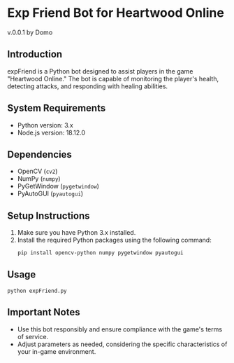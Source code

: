 # Exp Friend Bot for Heartwood Online
v.0.0.1
by Domo

## Introduction
expFriend is a Python bot designed to assist players in the game "Heartwood Online." 
The bot is capable of monitoring the player's health, detecting attacks, and responding with healing abilities.

## System Requirements
- Python version: 3.x
- Node.js version: 18.12.0

## Dependencies
- OpenCV (`cv2`)
- NumPy (`numpy`)
- PyGetWindow (`pygetwindow`)
- PyAutoGUI (`pyautogui`)

## Setup Instructions
1. Make sure you have Python 3.x installed.
2. Install the required Python packages using the following command:
   ```bash
   pip install opencv-python numpy pygetwindow pyautogui

## Usage
   ```
   python expFriend.py
   ```

## Important Notes
-  Use this bot responsibly and ensure compliance with the game's terms of service.
-  Adjust parameters as needed, considering the specific characteristics of your in-game environment.